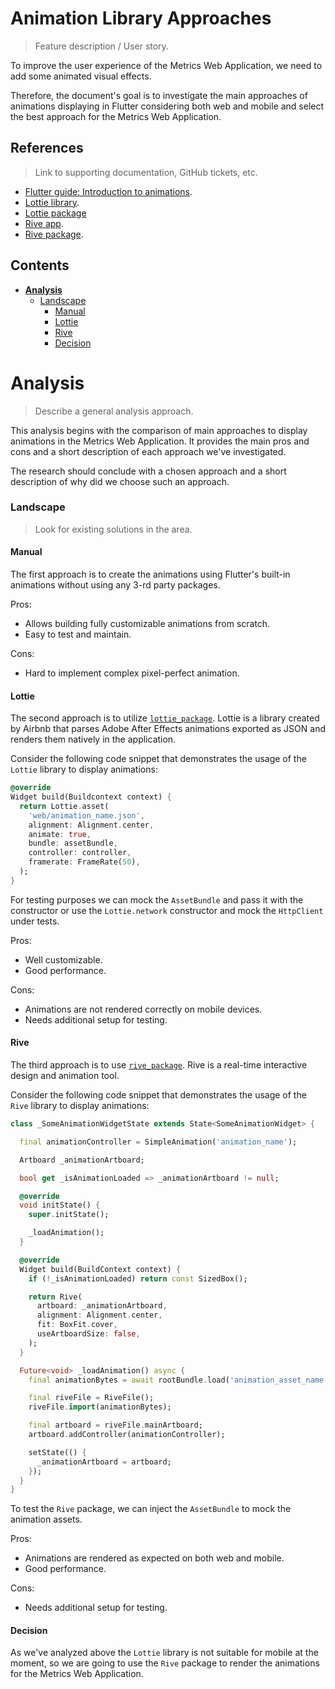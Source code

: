# Animation Library Approaches
> Feature description / User story.

To improve the user experience of the Metrics Web Application, we need to add some animated visual effects.

Therefore, the document's goal is to investigate the main approaches of animations displaying in Flutter considering both web and mobile and select the best approach for the Metrics Web Application.

## References
> Link to supporting documentation, GitHub tickets, etc.

- [Flutter guide: Introduction to animations](https://flutter.dev/docs/development/ui/animations).
- [Lottie library](https://airbnb.io/lottie/#/).
- [Lottie package](https://pub.dev/packages/lottie)
- [Rive app](https://rive.app/).
- [Rive package](https://pub.dev/packages/rive).

## Contents

- [**Analysis**](#analysis)
    - [Landscape](#landscape)
      - [Manual](#manual)
      - [Lottie](#lottie)
      - [Rive](#rive)
      - [Decision](#decision)

# Analysis
> Describe a general analysis approach.

This analysis begins with the comparison of main approaches to display animations in the Metrics Web Application. It provides the main pros and cons and a short description of each approach we've investigated.

The research should conclude with a chosen approach and a short description of why did we choose such an approach.

### Landscape
> Look for existing solutions in the area.

#### Manual

The first approach is to create the animations using Flutter's built-in animations without using any 3-rd party packages.

Pros:
- Allows building fully customizable animations from scratch. 
- Easy to test and maintain.

Cons:
- Hard to implement complex pixel-perfect animation.

#### Lottie

The second approach is to utilize [`lottie_package`](https://pub.dev/packages/lottie).
Lottie is a library created by Airbnb that parses Adobe After Effects animations exported as JSON and renders them natively in the application.

Consider the following code snippet that demonstrates the usage of the `Lottie` library to display animations:

```dart
@override
Widget build(Buildcontext context) {
  return Lottie.asset(
    'web/animation_name.json',
    alignment: Alignment.center,
    animate: true,
    bundle: assetBundle,
    controller: controller,
    framerate: FrameRate(50),
  );
}
```

For testing purposes we can mock the `AssetBundle` and pass it with the constructor or use the `Lottie.network` constructor and mock the `HttpClient` under tests.

Pros:
- Well customizable.
- Good performance.

Cons:
- Animations are not rendered correctly on mobile devices.
- Needs additional setup for testing.

#### Rive

The third approach is to use [`rive_package`](https://pub.dev/packages/rive). Rive is a real-time interactive design and animation tool.

Consider the following code snippet that demonstrates the usage of the `Rive` library to display animations:

```dart
class _SomeAnimationWidgetState extends State<SomeAnimationWidget> {

  final animationController = SimpleAnimation('animation_name');

  Artboard _animationArtboard;

  bool get _isAnimationLoaded => _animationArtboard != null;

  @override
  void initState() {
    super.initState();

    _loadAnimation();
  }

  @override
  Widget build(BuildContext context) {
    if (!_isAnimationLoaded) return const SizedBox();

    return Rive(
      artboard: _animationArtboard,
      alignment: Alignment.center,
      fit: BoxFit.cover,
      useArtboardSize: false,
    );
  }

  Future<void> _loadAnimation() async {
    final animationBytes = await rootBundle.load('animation_asset_name.riv');

    final riveFile = RiveFile();
    riveFile.import(animationBytes);

    final artboard = riveFile.mainArtboard;
    artboard.addController(animationController);

    setState(() {
      _animationArtboard = artboard;
    });
  }
}
```

To test the `Rive` package, we can inject the `AssetBundle` to mock the animation assets.

Pros:
- Animations are rendered as expected on both web and mobile. 
- Good performance.

Cons:
- Needs additional setup for testing.


#### Decision

As we've analyzed above the `Lottie` library is not suitable for mobile at the moment, so we are going to use the `Rive` package to render the animations for the Metrics Web Application.
